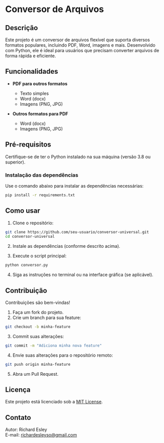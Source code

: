 
# Conversor de Arquivos  

## Descrição  

Este projeto é um conversor de arquivos flexível que suporta diversos formatos populares, incluindo PDF, Word, imagens e mais. Desenvolvido com Python, ele é ideal para usuários que precisam converter arquivos de forma rápida e eficiente.  

## Funcionalidades  

- **PDF para outros formatos**  
  - Texto simples  
  - Word (docx)  
  - Imagens (PNG, JPG)  

- **Outros formatos para PDF**  
  - Word (docx)  
  - Imagens (PNG, JPG)  

## Pré-requisitos  

Certifique-se de ter o Python instalado na sua máquina (versão 3.8 ou superior).  

### Instalação das dependências  
Use o comando abaixo para instalar as dependências necessárias:  
```bash
pip install -r requirements.txt
```  

## Como usar  

1. Clone o repositório:  
```bash
git clone https://github.com/seu-usuario/conversor-universal.git
cd conversor-universal
```  

2. Instale as dependências (conforme descrito acima).  

3. Execute o script principal:  
```bash
python conversor.py
```  

4. Siga as instruções no terminal ou na interface gráfica (se aplicável).  

## Contribuição  

Contribuições são bem-vindas!  
1. Faça um fork do projeto.  
2. Crie um branch para sua feature:  
```bash
git checkout -b minha-feature
```  
3. Commit suas alterações:  
```bash
git commit -m "Adiciona minha nova feature"
```  
4. Envie suas alterações para o repositório remoto:  
```bash
git push origin minha-feature
```  
5. Abra um Pull Request.  

## Licença  

Este projeto está licenciado sob a [MIT License](LICENSE).  

## Contato  

Autor: Richard Esley  
E-mail: richardesleyso@gmail.com  
